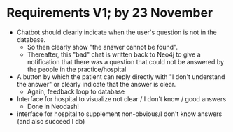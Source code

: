 # Requirements V1; by 23 November

- Chatbot should clearly indicate when the user's question is not in the database. 
    - So then clearly show "the answer cannot be found". 
    - Thereafter, this "bad" chat is written back to Neo4j to give a notification that there was a question that could not be answered by the people in the practice/hospital
- A button by which the patient can reply directly with "I don't understand the answer" or clearly indicate that the answer is clear.
    - Again, feedback loop to database
- Interface for hospital to visualize not clear / I don't know / good answers
    - Done in Neodash! 
- interface for hospital to supplement non-obvious/I don't know answers (and also succeed I db)